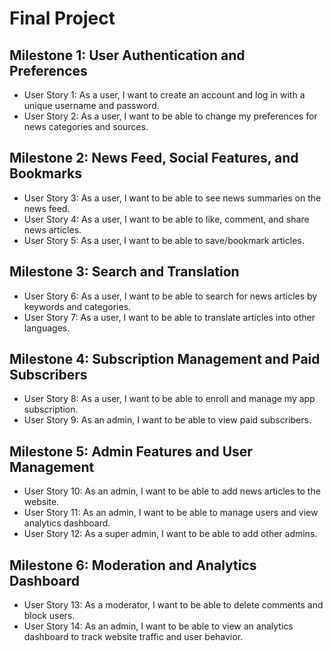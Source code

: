 # Final Project


## Milestone 1: User Authentication and Preferences
- User Story 1: As a user, I want to create an account and log in with a unique username and password.
- User Story 2: As a user, I want to be able to change my preferences for news categories and sources.

## Milestone 2: News Feed, Social Features, and Bookmarks
- User Story 3: As a user, I want to be able to see news summaries on the news feed.
- User Story 4: As a user, I want to be able to like, comment, and share news articles.
- User Story 5: As a user, I want to be able to save/bookmark articles.

## Milestone 3: Search and Translation
- User Story 6: As a user, I want to be able to search for news articles by keywords and categories.
- User Story 7: As a user, I want to be able to translate articles into other languages.

## Milestone 4: Subscription Management and Paid Subscribers
- User Story 8: As a user, I want to be able to enroll and manage my app subscription.
- User Story 9: As an admin, I want to be able to view paid subscribers.

## Milestone 5: Admin Features and User Management
- User Story 10: As an admin, I want to be able to add news articles to the website.
- User Story 11: As an admin, I want to be able to manage users and view analytics dashboard.
- User Story 12: As a super admin, I want to be able to add other admins.

## Milestone 6: Moderation and Analytics Dashboard
- User Story 13: As a moderator, I want to be able to delete comments and block users.
- User Story 14: As an admin, I want to be able to view an analytics dashboard to track website traffic and user behavior.
